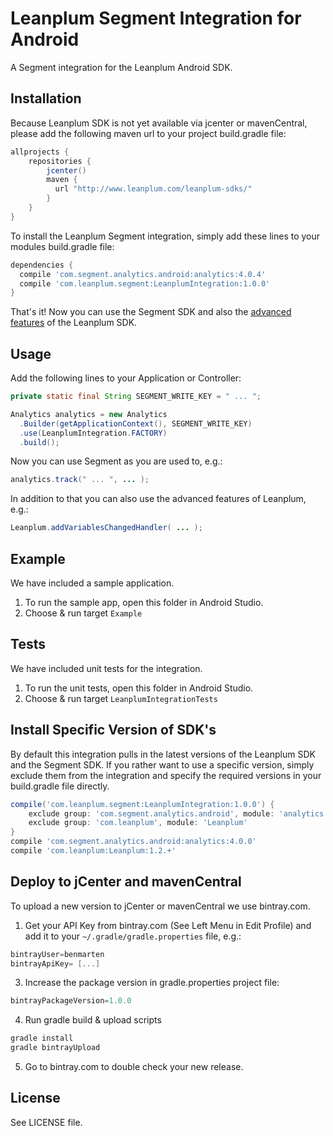# Leanplum Segment Integration for Android
A Segment integration for the Leanplum Android SDK.

## Installation
Because Leanplum SDK is not yet available via jcenter or mavenCentral, please add the following maven url to your project build.gradle file:
```groovy
allprojects {
    repositories {
        jcenter()
        maven {
          url "http://www.leanplum.com/leanplum-sdks/"
        }
    }
}
```
To install the Leanplum Segment integration, simply add these lines to your
modules build.gradle file:
```groovy
dependencies {
  compile 'com.segment.analytics.android:analytics:4.0.4'
  compile 'com.leanplum.segment:LeanplumIntegration:1.0.0'
}
```
That's it! Now you can use the Segment SDK and also the [advanced features](https://www.leanplum.com/docs#/docs) of the Leanplum SDK.

## Usage
Add the following lines to your Application or Controller:

```java
private static final String SEGMENT_WRITE_KEY = " ... ";

Analytics analytics = new Analytics
  .Builder(getApplicationContext(), SEGMENT_WRITE_KEY)
  .use(LeanplumIntegration.FACTORY)
  .build();
```

Now you can use Segment as you are used to, e.g.:
```java
analytics.track(" ... ", ... );
```

In addition to that you can also use the advanced features of Leanplum, e.g.:
```java
Leanplum.addVariablesChangedHandler( ... );
```

## Example
We have included a sample application.

1. To run the sample app, open this folder in Android Studio.
2. Choose & run target `Example`

## Tests
We have included unit tests for the integration.

1. To run the unit tests, open this folder in Android Studio.
2. Choose & run target `LeanplumIntegrationTests`

## Install Specific Version of SDK's
By default this integration pulls in the latest versions of the Leanplum SDK and the Segment SDK. If you rather want to use a specific version, simply exclude them from the integration and specify the required versions in your build.gradle file directly.
```groovy
compile('com.leanplum.segment:LeanplumIntegration:1.0.0') {
    exclude group: 'com.segment.analytics.android', module: 'analytics'
    exclude group: 'com.leanplum', module: 'Leanplum'
}
compile 'com.segment.analytics.android:analytics:4.0.0'
compile 'com.leanplum:Leanplum:1.2.+'
```

## Deploy to jCenter and mavenCentral
To upload a new version to jCenter or mavenCentral we use bintray.com.

1. Get your API Key from bintray.com (See Left Menu in Edit Profile) and add it to your `~/.gradle/gradle.properties` file, e.g.:
  
  ```groovy
  bintrayUser=benmarten
  bintrayApiKey= [...]
  ```
3. Increase the package version in gradle.properties project file:
  
  ```groovy
  bintrayPackageVersion=1.0.0
  ```
4. Run gradle build & upload scripts
  
  ```bash
  gradle install
  gradle bintrayUpload
  ```
5. Go to bintray.com to double check your new release.

## License
See LICENSE file.
